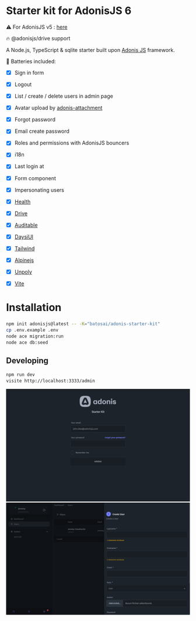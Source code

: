 # Starter kit for AdonisJS 6

⚠️ For AdonisJS v5 : [here](https://github.com/batosai/adonis-starter)

🔥 @adonisjs/drive support


A Node.js, TypeScript & sqlite starter built upon [Adonis JS](https://adonisjs.com) framework.

🔋 Batteries included:

- [x] Sign in form
- [x] Logout
- [x] List / create / delete users in admin page
- [x] Avatar upload by [adonis-attachment](https://github.com/batosai/adonis-attachment)
- [x] Forgot password
- [x] Email create password
- [x] Roles and permissions with AdonisJS bouncers
- [x] i18n
- [x] Last login at
- [x] Form component
- [x] Impersonating users
- [x] [Health](https://docs.adonisjs.com/guides/digging-deeper/health-checks)
- [x] [Drive](https://docs.adonisjs.com/guides/digging-deeper/drive)
- [x] [Auditable](https://adonis-auditing.stouder.io)
- [x] [DaysiUI](https://daisyui.com/)
- [x] [Tailwind](https://tailwindcss.com/)
- [x] [Alpinejs](https://alpinejs.dev/)
- [x] [Unpoly](https://unpoly.com/)
- [x] [Vite](https://vitejs.dev/)


# Installation

```bash
npm init adonisjs@latest -- -K="batosai/adonis-starter-kit"
cp .env.example .env
node ace migration:run
node ace db:seed
```

## Developing

```bash
npm run dev
visite http://localhost:3333/admin
```

<img src="screenshots/screen1.png">
<img src="screenshots/screen2.png">
